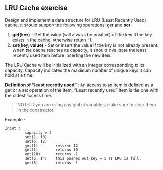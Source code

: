 ## LRU Cache exercise

Design and implement a data structure for LRU (Least Recently Used) cache. It should support the following operations: **get** and **set**.

1. **get(key)** - Get the value (will always be positive) of the key if the key exists in the cache, otherwise return -1.
2. **set(key, value)** - Set or insert the value if the key is not already present. When the cache reaches its capacity, it should invalidate the least recently used item before inserting the new item.

The LRU Cache will be initialized with an integer corresponding to its capacity. Capacity indicates the maximum number of unique keys it can hold at a time.

**Definition of “least recently used”** : An access to an item is defined as a get or a set operation of the item. “Least recently used” item is the one with the oldest access time.


> NOTE: If you are using any global variables, make sure to clear them in the constructor. 

Example :
```
Input : 
         capacity = 2
         set(1, 10)
         set(5, 12)
         get(5)        returns 12
         get(1)        returns 10
         get(10)       returns -1
         set(6, 14)    this pushes out key = 5 as LRU is full. 
         get(5)        returns -1
```